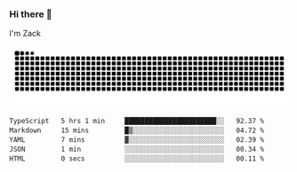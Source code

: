 ### Hi there 👋
I'm Zack

![](https://raw.githubusercontent.com/z4cki/z4cki/refs/heads/output/github-contribution-grid-snake.svg)
<!--START_SECTION:waka-->

```txt
TypeScript   5 hrs 1 min     ███████████████████████░░   92.37 %
Markdown     15 mins         █▒░░░░░░░░░░░░░░░░░░░░░░░   04.72 %
YAML         7 mins          ▓░░░░░░░░░░░░░░░░░░░░░░░░   02.39 %
JSON         1 min           ░░░░░░░░░░░░░░░░░░░░░░░░░   00.34 %
HTML         0 secs          ░░░░░░░░░░░░░░░░░░░░░░░░░   00.11 %
```

<!--END_SECTION:waka-->
